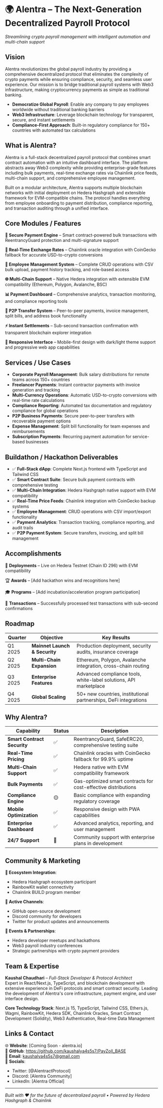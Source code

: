 # 🌍 Alentra – The Next-Generation Decentralized Payroll Protocol
*Streamlining crypto payroll management with intelligent automation and multi-chain support*

## Vision

Alentra revolutionizes the global payroll industry by providing a comprehensive decentralized protocol that eliminates the complexity of crypto payments while ensuring compliance, security, and seamless user experience. Our mission is to bridge traditional payroll systems with Web3 infrastructure, making cryptocurrency payments as simple as traditional banking.

- **Democratize Global Payroll**: Enable any company to pay employees worldwide without traditional banking barriers
- **Web3 Infrastructure**: Leverage blockchain technology for transparent, secure, and instant settlements  
- **Compliance-First Approach**: Built-in regulatory compliance for 150+ countries with automated tax calculations

## What is Alentra?

Alentra is a full-stack decentralized payroll protocol that combines smart contract automation with an intuitive dashboard interface. The platform abstracts away Web3 complexity while providing enterprise-grade features including bulk payments, real-time exchange rates via Chainlink price feeds, multi-chain support, and comprehensive employee management.

Built on a modular architecture, Alentra supports multiple blockchain networks with initial deployment on Hedera Hashgraph and extensible framework for EVM-compatible chains. The protocol handles everything from employee onboarding to payment distribution, compliance reporting, and transaction auditing through a unified interface.

## Core Modules / Features

**🔐 Secure Payment Engine** – Smart contract-powered bulk transactions with ReentrancyGuard protection and multi-signature support

**💱 Real-Time Exchange Rates** – Chainlink oracle integration with CoinGecko fallback for accurate USD-to-crypto conversions

**👥 Employee Management System** – Complete CRUD operations with CSV bulk upload, payment history tracking, and role-based access

**🌐 Multi-Chain Support** – Native Hedera integration with extensible EVM compatibility (Ethereum, Polygon, Avalanche, BSC)

**📊 Payment Dashboard** – Comprehensive analytics, transaction monitoring, and compliance reporting tools

**🔄 P2P Transfer System** – Peer-to-peer payments, invoice management, split bills, and address book functionality

**⚡ Instant Settlements** – Sub-second transaction confirmation with transparent blockchain explorer integration

**📱 Responsive Interface** – Mobile-first design with dark/light theme support and progressive web app capabilities

## Services / Use Cases

- **Corporate Payroll Management**: Bulk salary distributions for remote teams across 150+ countries
- **Freelancer Payments**: Instant contractor payments with invoice generation and tracking
- **Multi-Currency Operations**: Automatic USD-to-crypto conversions with real-time rate calculations
- **Compliance Reporting**: Automated tax documentation and regulatory compliance for global operations
- **P2P Business Payments**: Secure peer-to-peer transfers with recoverable payment options
- **Expense Management**: Split bill functionality for team expenses and reimbursements
- **Subscription Payments**: Recurring payment automation for service-based businesses

## Buildathon / Hackathon Deliverables

- ✅ **Full-Stack dApp**: Complete Next.js frontend with TypeScript and Tailwind CSS
- ✅ **Smart Contract Suite**: Secure bulk payment contracts with comprehensive testing
- ✅ **Multi-Chain Integration**: Hedera Hashgraph native support with EVM compatibility
- ✅ **Real-Time Price Feeds**: Chainlink integration with CoinGecko backup systems
- ✅ **Employee Management**: CRUD operations with CSV import/export functionality
- ✅ **Payment Analytics**: Transaction tracking, compliance reporting, and audit trails
- ✅ **P2P Payment System**: Secure transfers, invoicing, and split bill management

## Accomplishments

🚀 **Deployments** – Live on Hedera Testnet (Chain ID 296) with EVM compatibility

🏆 **Awards** – [Add hackathon wins and recognitions here]

🎓 **Programs** – [Add incubation/acceleration program participation]

🔄 **Transactions** – Successfully processed test transactions with sub-second confirmations

## Roadmap

| Quarter | Objective | Key Results |
|---------|-----------|-------------|
| Q1 2025 | **Mainnet Launch & Security** | Production deployment, security audits, insurance coverage |
| Q2 2025 | **Multi-Chain Expansion** | Ethereum, Polygon, Avalanche integration, cross-chain routing |
| Q3 2025 | **Enterprise Features** | Advanced compliance tools, white-label solutions, API marketplace |
| Q4 2025 | **Global Scaling** | 50+ new countries, institutional partnerships, DeFi integrations |

## Why Alentra?

| Capability | Status | Description |
|------------|--------|-------------|
| **Smart Contract Security** | ✅ | ReentrancyGuard, SafeERC20, comprehensive testing suite |
| **Real-Time Pricing** | ✅ | Chainlink oracles with CoinGecko fallback for 99.9% uptime |
| **Multi-Chain Support** | ✅ | Hedera native with EVM compatibility framework |
| **Bulk Payments** | ✅ | Gas-optimized smart contracts for cost-effective distributions |
| **Compliance Engine** | 🟡 | Basic compliance with expanding regulatory coverage |
| **Mobile Optimization** | ✅ | Responsive design with PWA capabilities |
| **Enterprise Dashboard** | ✅ | Advanced analytics, reporting, and user management |
| **24/7 Support** | 🔵 | Community support with enterprise plans in development |

## Community & Marketing

**🔗 Ecosystem Integration**: 
- Hedera Hashgraph ecosystem participant
- RainbowKit wallet connectivity 
- Chainlink BUILD program member

**📱 Active Channels**: 
- GitHub open-source development
- Discord community for developers
- Twitter for product updates and announcements

**🎤 Events & Partnerships**:
- Hedera developer meetups and hackathons
- Web3 payroll industry conferences
- Strategic partnerships with crypto payment providers

## Team & Expertise

**Kaushal Chaudhari** – *Full-Stack Developer & Protocol Architect*  
Expert in React/Next.js, TypeScript, and blockchain development with extensive experience in DeFi protocols and smart contract security. Leading the development of Alentra's core infrastructure, payment engine, and user interface design.

**Core Technology Stack**: Next.js 15, TypeScript, Tailwind CSS, Ethers.js, Wagmi, RainbowKit, Hedera SDK, Chainlink Oracles, Smart Contract Development (Solidity), Web3 Authentication, Real-time Data Management

## Links & Contact

🌐 **Website**: [Coming Soon - alentra.io]  
📂 **GitHub**: https://github.com/kaushalya4s5s7/PayZoll_BASE  
📧 **Email**: kaushalya4s5s7@gmail.com  
🔗 **Socials**: 
- Twitter: [@AlentractProtocol]
- Discord: [Alentra Community]
- LinkedIn: [Alentra Official]

---

*Built with ❤️ for the future of decentralized payroll • Powered by Hedera Hashgraph & Chainlink*
